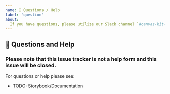 ```yaml
---
name: 💬 Questions / Help
label: 'question'
about:
  If you have questions, please utilize our Slack channel `#canvas-kit-react` (Workday internal)
---
```


## 💬 Questions and Help

### Please note that this issue tracker is not a help form and this issue will be closed.

For questions or help please see:

- TODO: Storybook/Documentation
